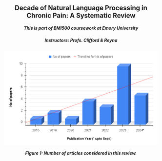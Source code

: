 <h2 align="center">Decade of Natural Language Processing in Chronic Pain: A Systematic Review</a></h2>
<h5 align="center">This is part of BMI500 coursework at Emory University</h5>
<h5 align="center">Instructors: Profs. Clifford & Reyna</h5>
<h5 align="center">

<p align="center">
  <img src="images/papers_freq.png" width="651" alt="Experimental Task Design">
</p>
<p align="center"><b>Figure 1: Number of articles considered in this review.</b></p>


  

